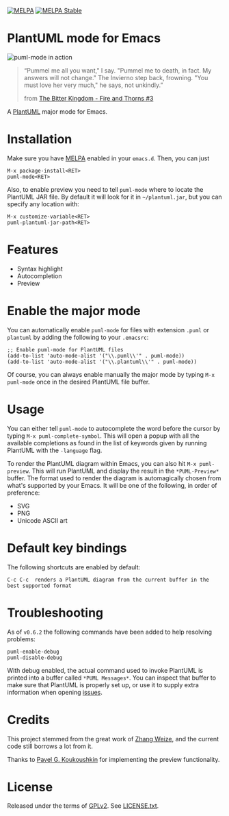 [![MELPA](http://melpa.org/packages/puml-mode-badge.svg)](http://melpa.org/#/puml-mode) [![MELPA Stable](http://stable.melpa.org/packages/puml-mode-badge.svg)](http://stable.melpa.org/#/puml-mode)

PlantUML mode for Emacs
=======================

<img src="https://raw.githubusercontent.com/skuro/puml-mode/master/banner.png"
 alt="puml-mode in action" title="Behold the beauty of text-based UML diagrams!" />

> “Pummel me all you want," I say. "Pummel me to death, in fact. My answers will not change."
> The Invierno step back, frowning. "You must love her very much," he says, not unkindly.”
>
> from [The Bitter Kingdom - Fire and Thorns #3](https://www.goodreads.com/book/show/11431896-the-bitter-kingdom)


A [PlantUML](http://plantuml.sourceforge.net/) major mode for Emacs.

Installation
============

Make sure you have [MELPA](http://melpa.org/) enabled in your ``emacs.d``. Then, you can just

    M-x package-install<RET>
    puml-mode<RET>

Also, to enable preview you need to tell `puml-mode` where to locate the PlantUML JAR file. By default it will look for it in `~/plantuml.jar`, but you can specify any location with:

    M-x customize-variable<RET>
    puml-plantuml-jar-path<RET>

Features
========

- Syntax highlight
- Autocompletion
- Preview

Enable the major mode
=====================

You can automatically enable `puml-mode` for files with extension `.puml` or `plantuml` by adding the following to your `.emacsrc`:

    ;; Enable puml-mode for PlantUML files
    (add-to-list 'auto-mode-alist '("\\.puml\\'" . puml-mode))
    (add-to-list 'auto-mode-alist '("\\.plantuml\\'" . puml-mode))

Of course, you can always enable manually the major mode by typing `M-x puml-mode` once in the desired PlantUML file buffer.

Usage
=====

You can either tell `puml-mode` to autocomplete the word before the cursor by typing `M-x puml-complete-symbol`. This will open a popup with all the available completions as found in the list of keywords given by running PlantUML with the `-language` flag.

To render the PlantUML diagram within Emacs, you can also hit `M-x puml-preview`. This will run PlantUML and display the result in the `*PUML-Preview*` buffer. The format used to render the diagram is automagically chosen from what's supported by your Emacs. It will be one of the following, in order of preference:

- SVG
- PNG
- Unicode ASCII art

Default key bindings
====================

The following shortcuts are enabled by default:

    C-c C-c  renders a PlantUML diagram from the current buffer in the best supported format

Troubleshooting
===============

As of `v0.6.2` the following commands have been added to help resolving problems:

```
puml-enable-debug
puml-disable-debug
```

With debug enabled, the actual command used to invoke PlantUML is printed into a buffer called `*PUML Messages*`. You can inspect that buffer to make sure that PlantUML is properly set up, or use it to supply extra information when opening [issues](https://github.com/skuro/puml-mode/issues).

Credits
=======

This project stemmed from the great work of [Zhang Weize](http://zhangweize.wordpress.com/2010/09/20/update-plantuml-mode/),
and the current code still borrows a lot from it.

Thanks to [Pavel G. Koukoushkin](https://github.com/svargellin) for implementing the preview functionality.

License
=======

Released under the terms of [GPLv2](http://www.gnu.org/licenses/gpl-2.0.html). See [LICENSE.txt](https://github.com/skuro/plantuml-mode/blob/master/LICENSE.txt).
